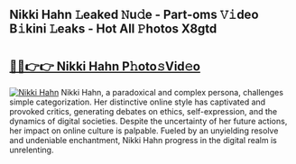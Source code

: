 ## Nikki Hahn 𝙻eaked 𝙽u𝚍e - Part-oms 𝚅𝚒deo B𝚒kini 𝙻eaks - Hot All 𝙿hotos X8gtd

# <h2><a href="http://ld0frw.urlbe.top/?page=Nikki+Hahn">🔗🔗👉👉 Nikki Hahn P𝚑oto𝚜Vid𝚎o</a></h2>

[![Nikki Hahn](https://i.imgur.com/eBuTRDB.gif)](http://ld0frw.urlbe.top/?page=Nikki+Hahn)
Nikki Hahn, a paradoxical and complex persona, challenges simple categorization. Her distinctive online style has captivated and provoked critics, generating debates on ethics, self-expression, and the dynamics of digital societies. Despite the uncertainty of her future actions, her impact on online culture is palpable. Fueled by an unyielding resolve and undeniable enchantment, Nikki Hahn progress in the digital realm is unrelenting.

